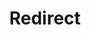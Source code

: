 ﻿---
layout: src/layouts/Redirect.astro
title: Redirect
redirect: /docs/deployments/certificates/replace-certificate
pubDate:  2023-01-01
navSearch: false
navSitemap: false
navMenu: false
---
